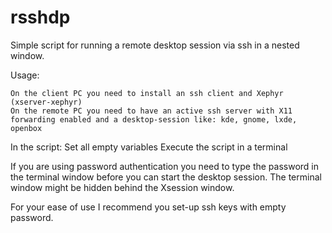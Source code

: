 rsshdp
======

Simple script for running a remote desktop session via ssh in a nested window. 

Usage:

	On the client PC you need to install an ssh client and Xephyr (xserver-xephyr)
	On the remote PC you need to have an active ssh server with X11 forwarding enabled and a desktop-session like: kde, gnome, lxde, openbox

In the script:
	Set all empty variables
	Execute the script in a terminal

If you are using password authentication you need to type the password in the terminal window before you can start the desktop session. 
The terminal window might be hidden behind the Xsession window.

For your ease of use I recommend you set-up ssh keys with empty password.
